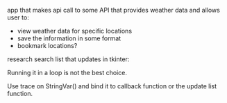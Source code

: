 app that makes api call to some API that provides weather data and allows user to:
* view weather data for specific locations
* save the information in some format
* bookmark locations?


research search list that updates in tkinter:

Running it in a loop is not the best choice.

Use trace on StringVar() and bind it to callback function or the update list function.